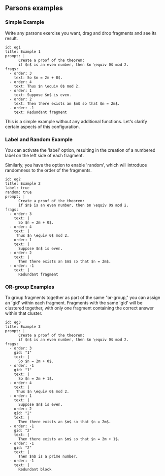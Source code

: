 ## Parsons examples

### Simple Example

Write any parsons exercise you want, drag and drop fragments and see its result.

``` parsons
id: eg1
title: Example 1
prompt: |
      Create a proof of the theorem:
      if $n$ is an even number, then $n \equiv 0$ mod 2.
frags:
  - order: 3
    text: So $n = 2m + 0$.
  - order: 4
    text: Thus $n \equiv 0$ mod 2.
  - order: 1
    text: Suppose $n$ is even.
  - order: 2
    text: Then there exists an $m$ so that $n = 2m$.
  - order: -1
    text: Redundant fragment
```

This is a simple example without any additional functions. Let's clarify certain
aspects of this configuration.

### Label and Random Example

You can activate the 'label' option, resulting in the creation of a numbered
label on the left side of each fragment.

Similarly, you have the option to enable 'random', which will introduce
randomness to the order of the fragments.

``` parsons
id: eg2
title: Example 2
label: true
random: true
prompt: |
      Create a proof of the theorem:
      if $n$ is an even number, then $n \equiv 0$ mod 2.
frags:
  - order: 3
    text: |
      So $n = 2m + 0$.
  - order: 4
    text: |
     Thus $n \equiv 0$ mod 2.
  - order: 1
    text: |
      Suppose $n$ is even.
  - order: 2
    text: |
      Then there exists an $m$ so that $n = 2m$.
  - order: -1
    text: |
      Redundant fragment
```

### OR-group Examples

To group fragments together as part of the same "or-group," you can assign an
'gid' within each fragment. Fragments with the same 'gid' will be clustered
together, with only one fragment containing the correct answer within that
cluster.

``` parsons
id: eg3
title: Example 3
prompt: |
      Create a proof of the theorem:
      if $n$ is an even number, then $n \equiv 0$ mod 2.
frags:
  - order: 3
    gid: "1"
    text: |
      So $n = 2m + 0$.
  - order: -1
    gid: "1"
    text: |
      So $n = 2m + 1$.
  - order: 4
    text: |
     Thus $n \equiv 0$ mod 2.
  - order: 1
    text: |
      Suppose $n$ is even.
  - order: 2
    gid: "2"
    text: |
      Then there exists an $m$ so that $n = 2m$.
  - order: -1
    gid: "2"
    text: |
      Then there exists an $m$ so that $n = 2m + 1$.
  - order: -1
    gid: "2"
    text: |
      Then $n$ is a prime number.
  - order: -1
    text: |
      Redundant block
```
